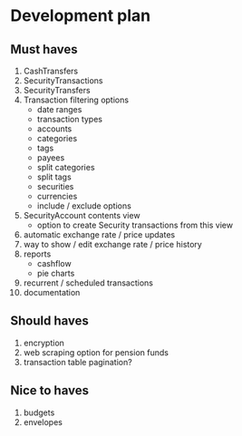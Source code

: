 # Development plan

## Must haves

1. CashTransfers
1. SecurityTransactions
1. SecurityTransfers
1. Transaction filtering options
    - date ranges
    - transaction types
    - accounts
    - categories
    - tags
    - payees
    - split categories
    - split tags
    - securities
    - currencies
    - include / exclude options
1. SecurityAccount contents view
    - option to create Security transactions from this view
1. automatic exchange rate / price updates
1. way to show / edit exchange rate / price history
1. reports
    - cashflow
    - pie charts
1. recurrent / scheduled transactions
1. documentation

## Should haves

1. encryption
1. web scraping option for pension funds
1. transaction table pagination?

## Nice to haves

1. budgets
1. envelopes
